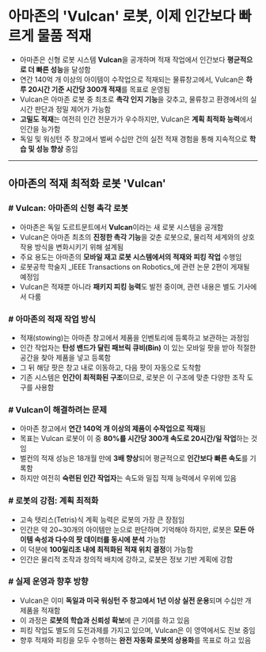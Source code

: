 # 아마존의 'Vulcan' 로봇, 이제 인간보다 빠르게 물품 적재


* 아마존은 신형 로봇 시스템 **Vulcan**을 공개하며 적재 작업에서 인간보다 **평균적으로 더 빠른 성능**을 달성함
* 연간 140억 개 이상의 아이템이 수작업으로 적재되는 물류창고에서, Vulcan은 **하루 20시간 기준 시간당 300개 적재**를 목표로 운영됨
* Vulcan은 아마존 로봇 중 최초로 **촉각 인지 기능**을 갖추고, 물류창고 환경에서의 실시간 판단과 정밀 제어가 가능함
* **고밀도 적재**는 여전히 인간 전문가가 우수하지만, Vulcan은 **계획 최적화 능력**에서 인간을 능가함
* 독일 및 워싱턴 주 창고에서 벌써 수십만 건의 실전 적재 경험을 통해 지속적으로 **학습 및 성능 향상** 중임

---

아마존의 적재 최적화 로봇 'Vulcan'
-----------------------

### # Vulcan: 아마존의 신형 촉각 로봇

* 아마존은 독일 도르트문트에서 **Vulcan**이라는 새 로봇 시스템을 공개함
* Vulcan은 아마존 최초의 **진정한 촉각 기능**을 갖춘 로봇으로, 물리적 세계와의 상호작용 방식을 변화시키기 위해 설계됨
* 주요 용도는 아마존의 **모바일 재고 로봇 시스템에서의 적재와 피킹 작업** 수행임
* 로봇공학 학술지 \_IEEE Transactions on Robotics\_에 관련 논문 2편이 게재될 예정임
* Vulcan은 적재뿐 아니라 **패키지 피킹 능력**도 발전 중이며, 관련 내용은 별도 기사에서 다룸

### # 아마존의 적재 작업 방식

* 적재(stowing)는 아마존 창고에서 제품을 인벤토리에 등록하고 보관하는 과정임
* 인간 작업자는 **탄성 밴드가 달린 패브릭 큐비(Bin)** 이 있는 모바일 팟을 받아 적절한 공간을 찾아 제품을 넣고 등록함
* 그 뒤 해당 팟은 창고 내로 이동하고, 다음 팟이 자동으로 도착함
* 기존 시스템은 **인간이 최적화된 구조**이므로, 로봇은 이 구조에 맞춘 다양한 조작 도구를 사용함

### # Vulcan이 해결하려는 문제

* 아마존 창고에서 **연간 140억 개 이상의 제품이 수작업으로 적재**됨
* 목표는 Vulcan 로봇이 이 중 **80%를 시간당 300개 속도로 20시간/일 작업**하는 것임
* 벌컨의 적재 성능은 18개월 만에 **3배 향상**되어 평균적으로 **인간보다 빠른 속도**를 기록함
* 하지만 여전히 **숙련된 인간 작업자**는 속도와 밀집 적재 능력에서 우위에 있음

### # 로봇의 강점: 계획 최적화

* 고속 텟리스(Tetris)식 계획 능력은 로봇의 가장 큰 장점임
* 인간은 약 20~30개의 아이템만 눈으로 판단하며 기억해야 하지만, 로봇은 **모든 아이템 속성과 다수의 팟 데이터를 동시에 분석** 가능함
* 이 덕분에 **100밀리초 내에 최적화된 적재 위치 결정**이 가능함
* 인간은 물리적 조작과 창의적 배치에 강하고, 로봇은 정보 기반 계획에 강함

### # 실제 운영과 향후 방향

* Vulcan은 이미 **독일과 미국 워싱턴 주 창고에서 1년 이상 실전 운용**되며 수십만 개 제품을 적재함
* 이 과정은 **로봇의 학습과 신뢰성 확보**에 큰 기여를 하고 있음
* 피킹 작업도 별도의 도전과제를 가지고 있으며, Vulcan은 이 영역에서도 진보 중임
* 향후 적재와 피킹을 모두 수행하는 **완전 자동화 로봇의 상용화**를 목표로 하고 있음
